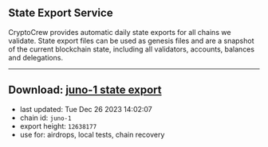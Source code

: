 ## State Export Service
CryptoCrew provides automatic daily state exports for all chains we validate. State export files can be used as genesis files and are a snapshot of the current blockchain state, including all validators, accounts, balances and delegations.

---
**Download: [juno-1 state export](https://dl.ccvalidators.com/SERVICE/juno/juno-1_export_12638177.json)**
---

- last updated: Tue Dec 26 2023 14:02:07
- chain id: `juno-1`
- export height: `12638177`
- use for: airdrops, local tests, chain recovery
